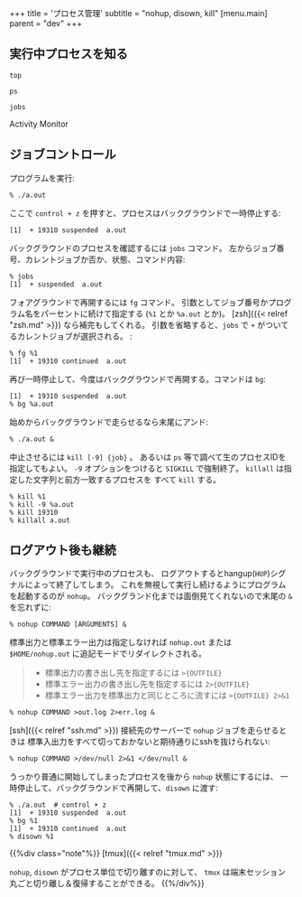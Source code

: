 +++
title = 'プロセス管理'
subtitle = "nohup, disown, kill"
[menu.main]
  parent = "dev"
+++

## 実行中プロセスを知る

`top`

`ps`

`jobs`

Activity Monitor

## ジョブコントロール

プログラムを実行:

    % ./a.out

ここで `control + z` を押すと、プロセスはバックグラウンドで一時停止する:

    [1]  + 19310 suspended  a.out

バックグラウンドのプロセスを確認するには `jobs` コマンド。
左からジョブ番号、カレントジョブか否か、状態、コマンド内容:

    % jobs
    [1]  + suspended  a.out

フォアグラウンドで再開するには `fg` コマンド。
引数としてジョブ番号かプログラム名をパーセントに続けて指定する
(`%1` とか `%a.out` とか)。
[zsh]({{< relref "zsh.md" >}}) なら補完もしてくれる。
引数を省略すると、`jobs` で `+` がついてるカレントジョブが選択される。
:

    % fg %1
    [1]  + 19310 continued  a.out

再び一時停止して、今度はバックグラウンドで再開する。コマンドは `bg`:

    [1]  + 19310 suspended  a.out
    % bg %a.out

始めからバックグラウンドで走らせるなら末尾にアンド:

    % ./a.out &

中止させるには `kill [-9] {job}` 。
あるいは `ps` 等で調べて生のプロセスIDを指定してもよい。
`-9` オプションをつけると `SIGKILL` で強制終了。
`killall` は指定した文字列と前方一致するプロセスを
すべて `kill` する。

    % kill %1
    % kill -9 %a.out
    % kill 19310
    % killall a.out

## ログアウト後も継続

バックグラウンドで実行中のプロセスも、
ログアウトするとhangup(`HUP`)シグナルによって終了してしまう。
これを無視して実行し続けるようにプログラムを起動するのが `nohup`。
バックグランド化までは面倒見てくれないので末尾の `&` を忘れずに:

    % nohup COMMAND [ARGUMENTS] &

標準出力と標準エラー出力は指定しなければ `nohup.out`
または `$HOME/nohup.out` に追記モードでリダイレクトされる。

> -   標準出力の書き出し先を指定するには `>{OUTFILE}`
> -   標準エラー出力の書き出し先を指定するには `2>{OUTFILE}`
> -   標準エラー出力を標準出力と同じところに流すには `>{OUTFILE} 2>&1`

    % nohup COMMAND >out.log 2>err.log &

[ssh]({{< relref "ssh.md" >}}) 接続先のサーバーで `nohup` ジョブを走らせるときは
標準入出力をすべて切っておかないと期待通りにsshを抜けられない:

    % nohup COMMAND >/dev/null 2>&1 </dev/null &

うっかり普通に開始してしまったプロセスを後から `nohup` 状態にするには、
一時停止して、バックグラウンドで再開して、`disown` に渡す:

    % ./a.out  # control + z
    [1]  + 19310 suspended  a.out
    % bg %1
    [1]  + 19310 continued  a.out
    % disown %1

{{%div class="note"%}}
[tmux]({{< relref "tmux.md" >}})

`nohup`, `disown` がプロセス単位で切り離すのに対して、
`tmux` は端末セッション丸ごと切り離し＆復帰することができる。
{{%/div%}}
